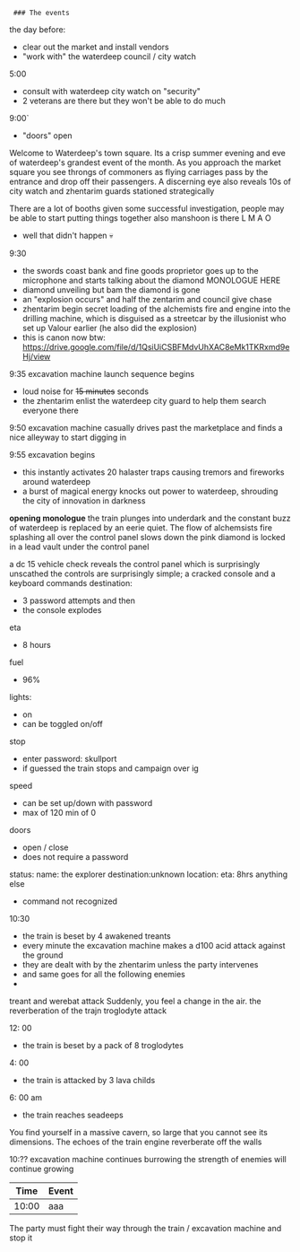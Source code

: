 	 ### The events

the day before:
- clear out the market and install vendors
- "work with" the waterdeep council / city watch

5:00 
- consult with waterdeep city watch on "security"
- 2 veterans are there but they won't be able to do much


9:00`
- "doors" open

Welcome to Waterdeep's town square. Its a crisp summer evening and eve of waterdeep's grandest event of the month.  As you approach the market square you see throngs of commoners as flying carriages pass by the entrance and drop off their passengers. A discerning eye also reveals 10s of city watch and zhentarim guards stationed strategically 

There are a lot of booths
given some successful investigation, people may be able to start putting things together
also manshoon is there L M A O
- well that didn't happen 💀


9:30 
- the swords coast bank and fine goods proprietor goes up to the microphone and starts talking about the diamond MONOLOGUE HERE
- diamond unveiling but bam the diamond is gone
- an "explosion occurs" and half the zentarim and council give chase
- zhentarim begin secret loading of the alchemists fire and engine into the drilling machine, which is disguised as a streetcar by the illusionist who set up Valour earlier (he also did the explosion)
- this is canon now btw: https://drive.google.com/file/d/1QsiUiCSBFMdvUhXAC8eMk1TKRxmd9eHj/view

9:35 excavation machine launch sequence begins
- loud noise for ~~15 minutes~~ seconds
- the zhentarim enlist the waterdeep city guard to help them search everyone there

9:50 excavation machine casually drives past the marketplace and finds a nice alleyway to start digging in

9:55 excavation begins
- this instantly activates 20 halaster traps causing tremors and fireworks around waterdeep
- a burst of magical energy knocks out power to waterdeep, shrouding the city of innovation in darkness


**opening monologue**
the train plunges into underdark and the constant buzz of waterdeep is replaced by an eerie quiet. The flow of alchemsists fire splashing all over the control panel slows down the pink diamond is locked in a lead vault under the control panel 



a dc 15 vehicle check reveals the control panel which is surprisingly unscathed the controls are surprisingly simple; a cracked console and a keyboard commands destination:

- 3 password attempts and then
- the console explodes

eta

- 8 hours

fuel
- 96%

lights:

- on
- can be toggled on/off

stop

- enter password: skullport
- if guessed the train stops and campaign over ig

speed
- can be set up/down with password
- max of 120 min of 0

doors
- open / close
- does not require a password

status: 
name: the explorer 
destination:unknown 
location: 
eta: 8hrs anything else

- command not recognized


10:30 
- the train is beset by 4 awakened treants
- every minute the excavation machine makes a d100 acid attack against the ground
- they are dealt with by the zhentarim unless the party intervenes
- and same goes for all the following enemies
- 
treant and werebat attack 
Suddenly, you feel a change in the air. the reverberation of the trajn troglodyte attack


12: 00 
- the train is beset by a pack of 8 troglodytes

4: 00 
- the train is attacked by 3 lava childs

6: 00 am
- the train reaches seadeeps

You find yourself in a massive cavern, so large that you cannot see its dimensions. The echoes of the train engine reverberate off the walls



10:?? excavation machine continues burrowing 
the strength of enemies will continue growing 

| Time | Event |
| ---- | ------- |
| 10:00     |  aaa       |


The party must fight their way through the train / excavation machine and stop it
